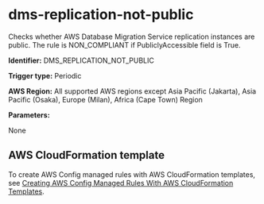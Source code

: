 # dms\-replication\-not\-public<a name="dms-replication-not-public"></a>

Checks whether AWS Database Migration Service replication instances are public\. The rule is NON\_COMPLIANT if PubliclyAccessible field is True\. 

**Identifier:** DMS\_REPLICATION\_NOT\_PUBLIC

**Trigger type:** Periodic

**AWS Region:** All supported AWS regions except Asia Pacific \(Jakarta\), Asia Pacific \(Osaka\), Europe \(Milan\), Africa \(Cape Town\) Region

**Parameters:**

None  

## AWS CloudFormation template<a name="w79aac11c32c17b9d147c15"></a>

To create AWS Config managed rules with AWS CloudFormation templates, see [Creating AWS Config Managed Rules With AWS CloudFormation Templates](aws-config-managed-rules-cloudformation-templates.md)\.